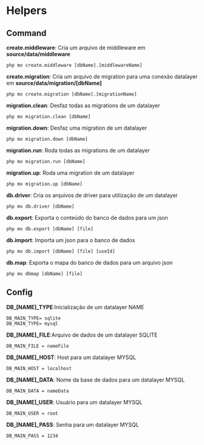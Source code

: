 # Helpers

## Command

**create.middleware**: Cria um arquivo de middleware em **source/data/middleware**

    php mx create.middleware [dbName].[middlewareName]

**create.migration**: Cria um arquivo de migration para uma conexão datalayer em **source/data/migration/[dbName]**

    php mx create.migration [dbName].[migrationName]

**migration.clean**: Desfaz todas as migrations de um datalayer

    php mx migration.clean [dbName]

**migration.down**: Desfaz uma migration de um datalayer

    php mx migration.down [dbName]

**migration.run**: Roda todas as migrations de um datalayer

    php mx migration.run [dbName]

**migration.up**: Roda uma migration de um datalayer

    php mx migration.up [dbName]

**db.driver**: Cria os arquivos de driver para utilização de um datalayer

    php mx db.driver [dbName]

**db.export**: Exporta o conteúdo do banco de dados para um json

    php mx db.export [dbName] [file]

**db.import**: Importa um json para o banco de dados

    php mx db.import [dbName] [file] [useId]

**db.map**: Exporta o mapa do banco de dados para um arquivo json

    php mx dbmap [dbName] [file]

## Config

**DB_[NAME]_TYPE**:Inicialização de um datalayer NAME

    DB_MAIN_TYPE= sqlite 
    DB_MAIN_TYPE= mysql

**DB_[NAME]_FILE**:Arquivo de dados de um datalayer SQLITE

    DB_MAIN_FILE = nameFile

**DB_[NAME]_HOST**: Host para um datalayer MYSQL

    DB_MAIN_HOST = localhost

**DB_[NAME]_DATA**: Nome da base de dados para um datalayer MYSQL

    DB_MAIN_DATA = nameData

**DB_[NAME]_USER**: Usuário para um datalayer MYSQL

    DB_MAIN_USER = root

**DB_[NAME]_PASS**: Senha para um datalayer MYSQL

    DB_MAIN_PASS = 1234
